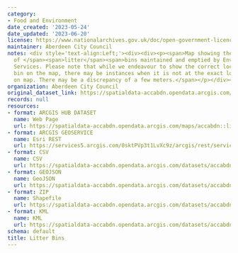 ```yaml
---
category:
- Food and Environment
date_created: '2023-05-24'
date_updated: '2023-06-20'
license: https://www.nationalarchives.gov.uk/doc/open-government-licence/version/3/
maintainer: Aberdeen City Council
notes: <div style='text-align:Left;'><div><div><p><span>Map showing the locations
  of </span><span>litter</span><span>bins maintained and emptied by Environmental
  Services. Please note that while we endeavour to show the correct location of each
  bin on the map, there may be instances when it is not at the exact location shown
  on map. There may be a discrepancy of a few meters.</span></p></div></div></div>
organization: Aberdeen City Council
original_dataset_link: https://spatialdata-accabdn.opendata.arcgis.com/maps/accabdn::litter-bins
records: null
resources:
- format: ARCGIS HUB DATASET
  name: Web Page
  url: https://spatialdata-accabdn.opendata.arcgis.com/maps/accabdn::litter-bins
- format: ARCGIS GEOSERVICE
  name: Esri REST
  url: https://services5.arcgis.com/0sktPVp3t1LvXc9z/arcgis/rest/services/Litter_Bins/FeatureServer/69
- format: CSV
  name: CSV
  url: https://spatialdata-accabdn.opendata.arcgis.com/datasets/accabdn::litter-bins.csv?where=1=1&outSR=%7B%22latestWkid%22%3A27700%2C%22wkid%22%3A27700%7D
- format: GEOJSON
  name: GeoJSON
  url: https://spatialdata-accabdn.opendata.arcgis.com/datasets/accabdn::litter-bins.geojson?where=1=1&outSR=%7B%22latestWkid%22%3A27700%2C%22wkid%22%3A27700%7D
- format: ZIP
  name: Shapefile
  url: https://spatialdata-accabdn.opendata.arcgis.com/datasets/accabdn::litter-bins.zip?where=1=1&outSR=%7B%22latestWkid%22%3A27700%2C%22wkid%22%3A27700%7D
- format: KML
  name: KML
  url: https://spatialdata-accabdn.opendata.arcgis.com/datasets/accabdn::litter-bins.kml?where=1=1&outSR=%7B%22latestWkid%22%3A27700%2C%22wkid%22%3A27700%7D
schema: default
title: Litter Bins
---
```


